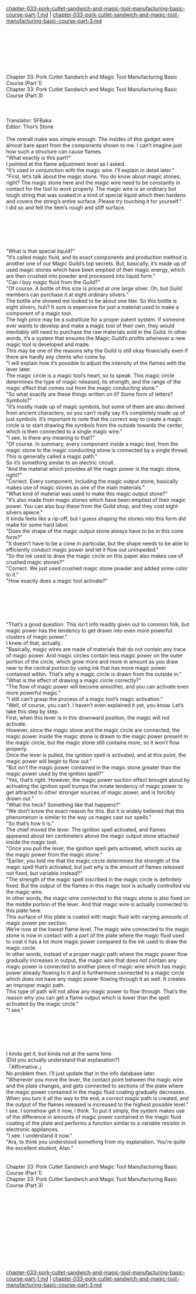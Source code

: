 [chapter-033-pork-cutlet-sandwich-and-magic-tool-manufacturing-basic-course-part-1.md](./chapter-033-pork-cutlet-sandwich-and-magic-tool-manufacturing-basic-course-part-1.md) | [chapter-033-pork-cutlet-sandwich-and-magic-tool-manufacturing-basic-course-part-3.md](./chapter-033-pork-cutlet-sandwich-and-magic-tool-manufacturing-basic-course-part-3.md) <br/>
<br/>
<br/>
<br/>
<br/>
<br/>
<br/>
<br/>
<br/>
Chapter 33: Pork Cutlet Sandwich and Magic Tool Manufacturing Basic Course (Part 1)<br/>
Chapter 33: Pork Cutlet Sandwich and Magic Tool Manufacturing Basic Course (Part 3)<br/>
<br/>
 <br/>
<br/>
                                      Translator: SFBaka                                              <br/>
                                      Editor: Thor’s Stone                                              <br/>
<br/>
The overall make was simple enough. The insides of this gadget were almost bare apart from the components shown to me. I can’t imagine just how such a structure can cause flames.<br/>
"What exactly is this part?"<br/>
I pointed at the flame adjustment lever as I asked.<br/>
"It’s used in conjunction with the magic wire.  I’ll explain in detail later."<br/>
"First, let’s talk about the magic stone. You do know about magic stones, right? The magic stone here and the magic wire need to be constantly in contact for the tool to work properly. The magic wire is an ordinary but tough string that was soaked in a kind of special liquid which then hardens and covers the string’s entire surface. Please try touching it for yourself."<br/>
I did so and felt the item’s rough and stiff surface. <br/>
<br/>
<br/>
<br/>
<br/>
<br/>
<br/>
"What is that special liquid?"<br/>
"It’s called magic fluid, and its exact components and production method is another one of our Magic Guild’s top secrets. But, basically, it’s made up of used magic stones which have been emptied of their magic energy, which are then crushed into powder and processed into liquid form."<br/>
"Can I buy magic fluid from the Guild?"<br/>
"Of course. A bottle of this size is priced at one large silver. Oh, but Guild members can purchase it at eight ordinary silvers."<br/>
The bottle she showed me looked to be about one liter.  So this bottle is eight silvers, huh? It sure is expensive for just a material used to make a component of a magic tool. <br/>
The high price may be a substitute for a proper patent system. If someone ever wants to develop and make a magic tool of their own, they would inevitably still need to purchase the raw materials sold in the Guild.  In other words, it’s a system that ensures the Magic Guild’s profits whenever a new magic tool is developed and made. <br/>
This may be one of the reasons why the Guild is still okay financially even if there are hardly any clients who come by.<br/>
"I will explain how it’s possible to adjust the intensity of the flames with the lever later.<br/>
The magic circle is a magic tool’s heart, so to speak. This magic circle determines the type of magic released, its strength, and the range of the magic effect that comes out from the magic conducting stone."<br/>
"So what exactly are these things written on it? Some form of letters? Symbols?"<br/>
"It’s mostly made up of magic symbols, but some of them are also derived from ancient characters, so you can’t really say it’s completely made up of just symbols. It’s important to note that the correct way to create a magic circle is to start drawing the symbols from the outside towards the center, which is then connected to a single magic wire." <br/>
"I see. Is there any meaning to that?"<br/>
"Of course. In summary, every component inside a magic tool, from the magic stone to the magic conducting stone is connected by a single thread.  This is generally called a magic path."<br/>
So it’s something similar to an electric circuit. <br/>
"And the material which provides all the magic power is the magic stone, right?"<br/>
"Correct. Every component, including the magic output stone, basically makes use of magic stones as one of the main materials." <br/>
"What kind of material was used to make this magic output stone?"<br/>
"It’s also made from magic stones which have been emptied of their magic power. You can also buy these from the Guild shop, and they cost eight silvers apiece." <br/>
It kinda feels like a rip-off, but I guess shaping the stones into this form did make for some hard labor.<br/>
"Does the shape of the magic output stone always have to be in this cone form?"<br/>
"It doesn’t have to be a cone in particular, but the shape needs to be able to efficiently conduct magic power and let it flow out unimpeded."<br/>
"So the ink used to draw the magic circle on this paper also makes use of crushed magic stones?"<br/>
"Correct. We just used crushed magic stone powder and added some color to it."<br/>
"How exactly does a magic tool activate?"<br/>
<br/>
<br/>
<br/>
<br/>
<br/>
<br/>
"That’s a good question. This isn’t info readily given out to common folk, but magic power has the tendency to get drawn into even more powerful clusters of magic power."<br/>
I knew of that, actually.<br/>
"Basically, magic wires are made of materials that do not contain any trace of magic power. And magic circles contain less magic power on the outer portion of the circle, which grow more and more in amount as you draw near to the central portion by using ink that has more magic power contained within. That’s why a magic circle is drawn from the outside in." <br/>
"What is the effect of drawing a magic circle correctly?"<br/>
"The flow of magic power will become smoother, and you can activate even more powerful magic."<br/>
"I still can’t grasp the process of a magic tool’s magic activation." <br/>
"Well, of course, you can’t. I haven’t even explained it yet, you know. Let’s take this step by step. <br/>
First, when this lever is in this downward position, the magic will not activate. <br/>
However, since the magic stone and the magic circle are connected, the magic power inside the magic stone is drawn to the magic power present in the magic circle, but the magic stone still contains more, so it won’t flow properly.<br/>
Once the lever is pulled, the ignition spell is activated, and at this point, the magic power will begin to flow out."<br/>
"But isn’t the magic power contained in the magic stone greater than the magic power used by the ignition spell?"<br/>
"Yes, that’s right. However, the magic power suction effect brought about by activating the ignition spell trumps the innate tendency of magic power to get attracted to other stronger sources of magic power, and is forcibly drawn out." <br/>
"What the heck? Something like that happens?"<br/>
"We don’t know the exact reason for this. But it is widely believed that this phenomenon is similar to the way us mages cast our spells."<br/>
"So that’s how it is."<br/>
The chief moved the lever. The ignition spell activated, and flames appeared about ten centimeters above the magic output stone attached inside the magic tool.<br/>
"Once you pull the lever, the ignition spell gets activated, which sucks up the magic power from the magic stone."<br/>
"Earlier, you told me that the magic circle determines the strength of the magic spell that’s activated, but just why is the amount of flames released not fixed, but variable instead?"<br/>
"The strength of the magic spell inscribed in the magic circle is definitely fixed.  But the output of the flames in this magic tool is actually controlled via the magic wire.<br/>
In other words, the magic wire connected to the magic stone is also fixed on the middle portion of the lever. And that magic wire is actually connected to this plate here.<br/>
This surface of this plate is coated with magic fluid with varying amounts of magic power per section. <br/>
We’re now at the lowest flame level. The magic wire connected to the magic stone is now in contact with a part of the plate where the magic fluid used to coat it has a lot more magic power compared to the ink used to draw the magic circle.	<br/>
In other words, instead of a proper magic path where the magic power flow gradually increases in output, the magic wire that does not contain any magic power is connected to another piece of magic wire which has magic power already flowing to it and is furthermore connected to a magic circle which does not have any magic power flowing through it as well. It creates an improper magic path. <br/>
This type of path will not allow any magic power to flow through. That’s the reason why you can get a flame output which is lower than the spell activated by the magic circle."<br/>
"I see."<br/>
<br/>
<br/>
<br/>
<br/>
<br/>
<br/>
I kinda get it, but kinda not at the same time.<br/>
(Did you actually understand that explanation?) <br/>
「Affirmative.」<br/>
No problem then. I’ll just update that in the info database later.<br/>
"Whenever you move the lever, the contact point between the magic wire and the plate changes, and gets connected to sections of the plate where the magic power contained in the magic fluid coating gradually decreases. When you turn it all the way to the end, a correct magic path is created, and the output of the flames released is increased to the highest possible level."  <br/>
I see. I somehow get it now, I think. To put it simply, the system makes use of the difference in amounts of magic power contained in the magic fluid coating of the plate and performs a function similar to a variable resistor in electronic appliances.	<br/>
"I see. I understand it now."<br/>
"Ara, to think you understood something from my explanation. You’re quite the excellent student, Alan."<br/>
<br/>
<br/>
Chapter 33: Pork Cutlet Sandwich and Magic Tool Manufacturing Basic Course (Part 1)<br/>
Chapter 33: Pork Cutlet Sandwich and Magic Tool Manufacturing Basic Course (Part 3)<br/>
<br/>
 <br/>
<br/>
<br/>
<br/>
<br/>
<br/>
<br/>
<br/>
<br/>
<br/>
<br/> <br/>
[chapter-033-pork-cutlet-sandwich-and-magic-tool-manufacturing-basic-course-part-1.md](./chapter-033-pork-cutlet-sandwich-and-magic-tool-manufacturing-basic-course-part-1.md) | [chapter-033-pork-cutlet-sandwich-and-magic-tool-manufacturing-basic-course-part-3.md](./chapter-033-pork-cutlet-sandwich-and-magic-tool-manufacturing-basic-course-part-3.md) <br/>
